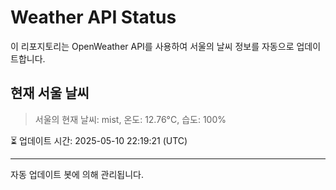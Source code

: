 
# Weather API Status

이 리포지토리는 OpenWeather API를 사용하여 서울의 날씨 정보를 자동으로 업데이트합니다.

## 현재 서울 날씨
> 서울의 현재 날씨: mist, 온도: 12.76°C, 습도: 100%

⏳ 업데이트 시간: 2025-05-10 22:19:21 (UTC)

---
자동 업데이트 봇에 의해 관리됩니다.
